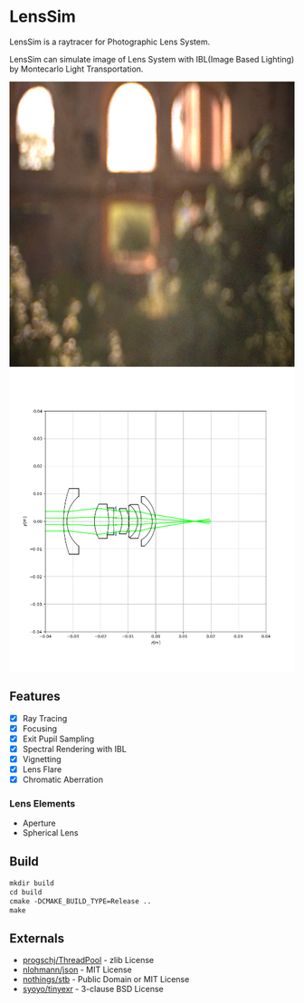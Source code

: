 # LensSim

LensSim is a raytracer for Photographic Lens System.

LensSim can simulate image of Lens System with IBL(Image Based Lighting) by Montecarlo Light Transportation.

![](img.png)
![](img2.png)

## Features

- [x] Ray Tracing
- [x] Focusing
- [x] Exit Pupil Sampling
- [x] Spectral Rendering with IBL
- [x] Vignetting
- [x] Lens Flare
- [x] Chromatic Aberration

### Lens Elements

* Aperture
* Spherical Lens

## Build

```
mkdir build
cd build
cmake -DCMAKE_BUILD_TYPE=Release ..
make
```

## Externals

* [progschj/ThreadPool](https://github.com/progschj/ThreadPool) - zlib License
* [nlohmann/json](https://github.com/nlohmann/json) - MIT License
* [nothings/stb](https://github.com/nothings/stb) - Public Domain or MIT License 
* [syoyo/tinyexr](https://github.com/syoyo/tinyexr) - 3-clause BSD License
